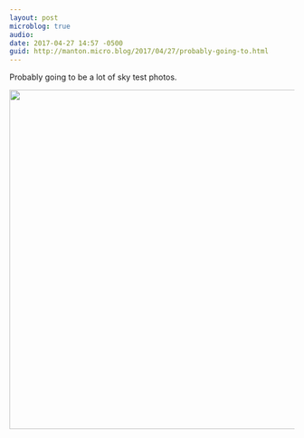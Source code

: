 ```yaml
---
layout: post
microblog: true
audio: 
date: 2017-04-27 14:57 -0500
guid: http://manton.micro.blog/2017/04/27/probably-going-to.html
---
```

Probably going to be a lot of sky test photos.

<img src="http://manton.micro.blog/uploads/2017/863e1c5e0b.jpg" width="600" height="600" style="height: auto" />
